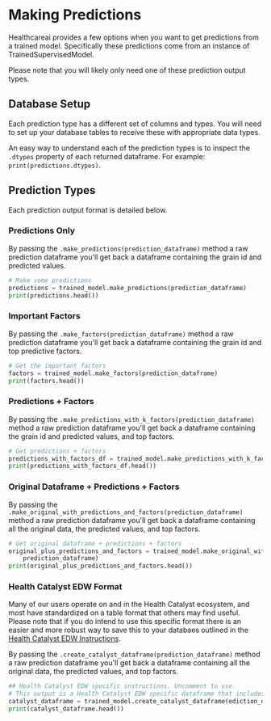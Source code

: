 # Making Predictions

Healthcareai provides a few options when you want to get predictions from a trained model. Specifically these predictions come from an instance of TrainedSupervisedModel.

Please note that you will likely only need one of these prediction output types.

## Database Setup

Each prediction type has a different set of columns and types. You will need to set up your database tables to receive these with appropriate data types.

An easy way to understand each of the prediction types is to inspect the `.dtypes` property of each returned dataframe. For example: `print(predictions.dtypes)`.

## Prediction Types

Each prediction output format is detailed below.

### Predictions Only

By passing the `.make_predictions(prediction_dataframe)` method a raw prediction dataframe you'll get back a dataframe containing the grain id and predicted values.

```python
# Make some predictions
predictions = trained_model.make_predictions(prediction_dataframe)
print(predictions.head())
```

### Important Factors

By passing the `.make_factors(prediction_dataframe)` method a raw prediction dataframe you'll get back a dataframe containing the grain id and top predictive factors.

```python
# Get the important factors
factors = trained_model.make_factors(prediction_dataframe)
print(factors.head())
```

### Predictions + Factors

By passing the `.make_predictions_with_k_factors(prediction_dataframe)` method a raw prediction dataframe you'll get back a dataframe containing the grain id and predicted values, and top factors.

```python
# Get predictions + factors
predictions_with_factors_df = trained_model.make_predictions_with_k_factors(prediction_dataframe)
print(predictions_with_factors_df.head())
```

### Original Dataframe + Predictions + Factors

By passing the `.make_original_with_predictions_and_factors(prediction_dataframe)` method a raw prediction dataframe you'll get back a dataframe containing all the original data, the predicted values, and top factors.

```python
# Get original dataframe + predictions + factors
original_plus_predictions_and_factors = trained_model.make_original_with_predictions_and_factors(
    prediction_dataframe)
print(original_plus_predictions_and_factors.head())
```

### Health Catalyst EDW Format

Many of our users operate on and in the Health Catalyst ecosystem, and most have standardized on a table format that others may find useful. Please note that if you do intend to use this specific format there is an easier and more robust way to save this to your databaes outlined in the [Health Catalyst EDW Instructions](catalyst_edw_instructions.md).

By passing the `.create_catalyst_dataframe(prediction_dataframe)` method a raw prediction dataframe you'll get back a dataframe containing all the original data, the predicted values, and top factors.

```python
## Health Catalyst EDW specific instructions. Uncomment to use.
# This output is a Health Catalyst EDW specific dataframe that includes grain lumn, the prediction and factors
catalyst_dataframe = trained_model.create_catalyst_dataframe(ediction_dataframe)
print(catalyst_dataframe.head())
```

